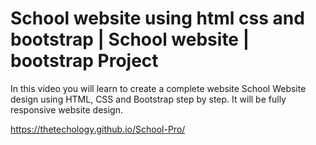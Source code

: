 # School website using html css and bootstrap | School website | bootstrap Project
In this video you will learn to create a complete website School Website design using HTML, CSS and Bootstrap step by step. It will be fully responsive website design.

https://thetechology.github.io/School-Pro/
